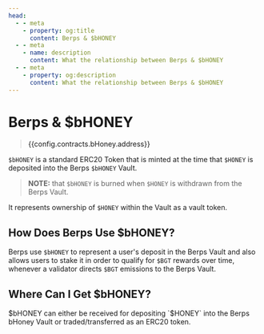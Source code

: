 ```yaml
---
head:
  - - meta
    - property: og:title
      content: Berps & $bHONEY
  - - meta
    - name: description
      content: What the relationship between Berps & $bHONEY
  - - meta
    - property: og:description
      content: What the relationship between Berps & $bHONEY
---
```


<script setup>
  import Token from '@berachain/ui/Token';
  import config from '@berachain/config/constants.json';
</script>

# Berps & $bHONEY

> <a target="_blank" :href="config.testnet.dapps.beratrail.url + '/address/' + config.contracts.bHoney.address">{{config.contracts.bHoney.address}}</a>

`$bHONEY` is a standard <a target="_blank" :href="config.testnet.dapps.beratrail.url + '/address/' + config.contracts.bHoney.address">ERC20 Token</a> that is minted at the time that `$HONEY` is deposited into the Berps `$bHONEY` Vault.

> **NOTE:** that `$bHONEY` is burned when `$HONEY` is withdrawn from the Berps Vault.

It represents ownership of `$HONEY` within the Vault as a vault token.

<ClientOnly>
  <Token title="$bHONEY" image="/assets/bHONEY.png" />
</ClientOnly>

## How Does Berps Use $bHONEY?

Berps use `$bHONEY` to represent a user's deposit in the Berps Vault and also allows users to stake it in order to qualify for `$BGT` rewards over time, whenever a validator directs `$BGT` emissions to the Berps Vault.

## Where Can I Get $bHONEY?

$bHONEY can either be received for depositing `$HONEY` into the Berps bHoney Vault or traded/transferred as an ERC20 token.
